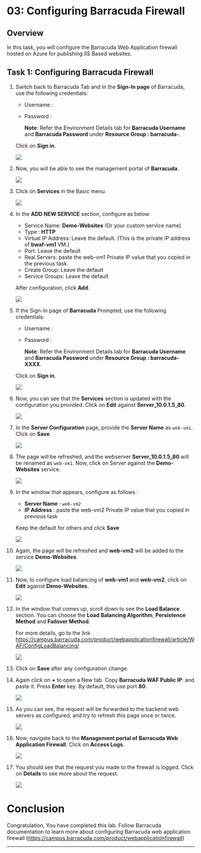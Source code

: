 # 03: Configuring Barracuda Firewall 

## Overview
In this task, you will configure the Barracuda Web Application firewall hosted on Azure for publishing IIS Based websites.

## Task 1: Configuring Barracuda Firewall  

1. Switch back to Barracuda Tab and In the **Sign-In page** of Barracuda, use the following credentials:

   - Username : <inject key="Barracuda Username"></inject> 
   - Password : <inject key="Barracuda Password"></inject> 

        **Note**: Refer the Environment Details tab for **Barracuda Username** and **Barracuda Password** under **Resource Group : barracuda-<inject key="DeploymentID"></inject>**.

   Click on **Sign in**.

    ![](../images/Picture18.jpg)

1. Now, you will be able to see the management portal of **Barracuda**.

    ![](../images/Picture19.jpg)

1. Click on **Services** in the Basic menu.

    ![](../images/Picture20.jpg)

1. In the **ADD NEW SERVICE** section, configure as below:

   - Service Name: **Demo-Websites** (Or your custom service name)
   - Type : **HTTP**
   - Virtual IP Address: Leave the default. (This is the private IP address of **bwaf-vm1** VM.)
   - Port: Leave the default
   - Real Servers: paste the web-vm1 Private IP value that you copied in the previous task.
   - Create Group: Leave the default
   - Service Groups: Leave the default
    
   After configuration, click **Add**.
 
    ![](../images/Picture21.png)

1. If the Sign-In page of **Barracuda** Prompted, use the following credentials:

   - Username : <inject key="Barracuda Username"></inject> 
   - Password : <inject key="Barracuda Password"></inject>

        **Note**: Refer the Environment Details tab for **Barracuda Username** and **Barracuda Password** under **Resource Group : barracuda-XXXX**.

    Click on **Sign in**.
 
    ![](../images/Picture22.jpg)

1. Now, you can see that the **Services** section is updated with the configuration you provided. Click on **Edit** against **Server_10.0.1.5_80**.

    ![](../images/Picture23.png)
    
1. In the **Server Configuration** page, provide the **Server Name** as `web-vm1`. Click on **Save**.

    ![](../images/Picture24.jpg)
 
1. The page will be refreshed, and the webserver **Server_10.0.1.5_80** will be renamed as `web-vm1`. Now, click on Server against the **Demo-Websites** service.
  
    ![](../images/Picture25.png)

1. In the window that appears, configure as follows :
   
   - **Server Name** : ` web-vm2 `
   - **IP Address** : paste the web-vm2 Private IP value that you copied in previous task  
  
    Keep the default for others and click **Save**
  
    ![](../images/Picture26.jpg)

1. Again, the page will be refreshed and **web-vm2** will be added to the service **Demo-Websites**.

    ![](../images/Picture27.png)

1. Now, to configure load balancing of **web-vm1** and **web-vm2**, click on **Edit** against **Demo-Websites**.

    ![](../images/Picture28.png)

1. In the window that comes up, scroll down to see the **Load Balance** section. You can choose the **Load Balancing Algorithm**, **Persistence Method** and **Failover Method**.

    For more details, go to the link https://campus.barracuda.com/product/webapplicationfirewall/article/WAF/ConfigLoadBalancing/

    ![](../images/Picture29.png)

1. Click on **Save** after any configuration change.

1. Again click on **+** to open a New tab. Copy **Barracuda WAF Public IP**: <inject key="bwafIP"></inject> and paste it. Press **Enter** key. By default, this use port **80**.

    ![](../images/image-908.png)

1. As you can see, the request will be forwarded to the backend web servers as configured, and try to refresh this page once or twice.

    ![](../images/Picture32.jpg)

1. Now, navigate back to the **Management portal of Barracuda Web Application Firewall**. Click on **Access Logs**.

    ![](../images/Picture33.png)

1. You should see that the request you made to the firewall is logged. Click on **Details** to see more about the request.

    ![](../images/Picture35.png)

# Conclusion

Congratulation, You have completed this lab. Follow Barracuda documentation to learn more about configuring Barracuda web application firewall (https://campus.barracuda.com/product/webapplicationfirewall)
  
----------------




